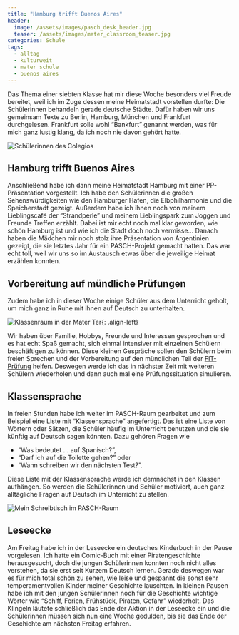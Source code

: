 ```yaml
---
title: "Hamburg trifft Buenos Aires"
header:
  image: /assets/images/pasch_desk_header.jpg
  teaser: /assets/images/mater_classroom_teaser.jpg
categories: Schule
tags:
  - alltag
  - kulturweit
  - mater schule
  - buenos aires
---
```


Das Thema einer siebten Klasse hat mir diese Woche besonders viel Freude bereitet, weil ich im Zuge dessen meine Heimatstadt vorstellen durfte: Die Schülerinnen behandeln gerade deutsche Städte. Dafür haben wir uns gemeinsam Texte zu Berlin, Hamburg, München und Frankfurt durchgelesen. Frankfurt solle wohl “Bankfurt” genannt werden, was für mich ganz lustig klang, da ich noch nie davon gehört hatte.

![Schülerinnen des Colegios]({{"/assets/images/mater_students_large.jpg"}})

## Hamburg trifft Buenos Aires

Anschließend habe ich dann meine Heimatstadt Hamburg mit einer PP-Präsentation vorgestellt. Ich habe den Schülerinnen die großen Sehenswürdigkeiten wie den Hamburger Hafen, die Elbphilharmonie und die Speicherstadt gezeigt. Außerdem habe ich ihnen noch von meinem Lieblingscafé der “Strandperle” und meinem Lieblingspark zum Joggen und Freunde Treffen erzählt. Dabei ist mir echt noch mal klar geworden, wie schön Hamburg ist und wie ich die Stadt doch noch vermisse… Danach haben die Mädchen mir noch stolz ihre Präsentation von Argentinien gezeigt, die sie letztes Jahr für ein PASCH-Projekt gemacht hatten. Das war echt toll, weil wir uns so im Austausch etwas über die jeweilige Heimat erzählen konnten.

## Vorbereitung auf mündliche Prüfungen

Zudem habe ich in dieser Woche einige Schüler aus dem Unterricht geholt, um mich ganz in Ruhe mit ihnen auf Deutsch zu unterhalten.

![Klassenraum in der Mater Ter]({{"/assets/images/mater_classroom_small.jpg"}}){: .align-left}

 Wir haben über Familie, Hobbys, Freunde und Interessen gesprochen und es hat echt Spaß gemacht, sich einmal intensiver mit einzelnen Schülern beschäftigen zu können. Diese kleinen Gespräche sollen den Schülern beim freien Sprechen und der Vorbereitung auf den mündlichen Teil der [FIT-Prüfung](https://www.goethe.de/de/spr/kup/prf/prf/gzfit1.html) helfen. Deswegen werde ich das in nächster Zeit mit weiteren Schülern wiederholen und dann auch mal eine Prüfungssituation simulieren.

## Klassensprache

In freien Stunden habe ich weiter im PASCH-Raum gearbeitet und zum Beispiel eine Liste mit “Klassensprache” angefertigt. Das ist eine Liste von Wörtern oder Sätzen, die Schüler häufig im Unterricht benutzen und die sie künftig auf Deutsch sagen könnten. Dazu gehören Fragen wie

* “Was bedeutet ... auf Spanisch?”,
* “Darf ich auf die Toilette gehen?” oder
* “Wann schreiben wir den nächsten Test?”.

Diese Liste mit der Klassensprache werde ich demnächst in den Klassen aufhängen. So werden die Schülerinnen und Schüler motiviert, auch ganz alltägliche Fragen auf Deutsch im Unterricht zu stellen.

![Mein Schreibtisch im PASCH-Raum]({{"/assets/images/pasch_desk_large.jpg"}})

## Leseecke

Am Freitag habe ich in der Leseecke ein deutsches Kinderbuch in der Pause vorgelesen. Ich hatte ein Comic-Buch mit einer Piratengeschichte herausgesucht, doch die jungen Schülerinnen konnten noch nicht alles verstehen, da sie erst seit Kurzem Deutsch lernen. Gerade deswegen war es für mich total schön zu sehen, wie leise und gespannt die sonst sehr temperamentvollen Kinder meiner Geschichte lauschten. In kleinen Pausen habe ich mit den jungen Schülerinnen noch für die Geschichte wichtige Wörter wie “Schiff, Ferien, Frühstück, Piraten, Gefahr” wiederholt. Das Klingeln läutete schließlich das Ende der Aktion in der Leseecke ein und die Schülerinnen müssen sich nun eine Woche gedulden, bis sie das Ende der Geschichte am nächsten Freitag erfahren.
